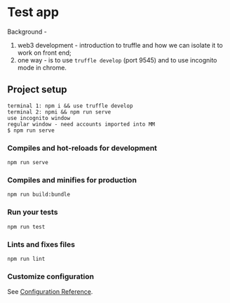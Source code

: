 # Test app

Background -

1. web3 development - introduction to truffle and how we can isolate it to work on front end;
1. one way - is to use `truffle develop` (port 9545) and to use incognito mode in chrome.

## Project setup
```
terminal 1: npm i && use truffle develop
terminal 2: npmi && npm run serve
use incognito window
regular window - need accounts imported into MM
$ npm run serve
```

### Compiles and hot-reloads for development
```
npm run serve
```

### Compiles and minifies for production
```
npm run build:bundle
```

### Run your tests
```
npm run test
```

### Lints and fixes files
```
npm run lint
```

### Customize configuration
See [Configuration Reference](https://cli.vuejs.org/config/).

